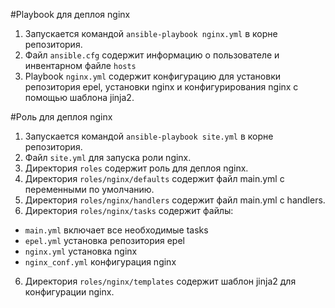 #Playbook для деплоя nginx

1. Запускается командой ```ansible-playbook nginx.yml``` в корне репозитория.
2. Файл ```ansible.cfg``` содержит информацию о пользователе и инвентарном файле ```hosts```
3. Playbook ```nginx.yml``` содержит конфигурацию для установки репозитория epel, установки nginx и конфигурирования nginx с помощью шаблона jinja2.

#Роль для деплоя nginx

1. Запускается командой ```ansible-playbook site.yml``` в корне репозитория.
2. Файл ```site.yml``` для запуска роли nginx.
2. Директория ```roles``` содержит роль для деплоя nginx.
3. Директория ```roles/nginx/defaults``` содержит файл main.yml с переменными по умолчанию.
4. Директория ```roles/nginx/handlers``` содержит файл main.yml с handlers.
5. Директория ```roles/nginx/tasks``` содержит файлы:

- ```main.yml``` включает все необходимые tasks
- ```epel.yml``` установка репозитория epel
- ```nginx.yml``` установка nginx
- ```nginx_conf.yml``` конфигурация nginx

6. Директория ```roles/nginx/templates``` содержит шаблон jinja2 для конфигурации nginx.
